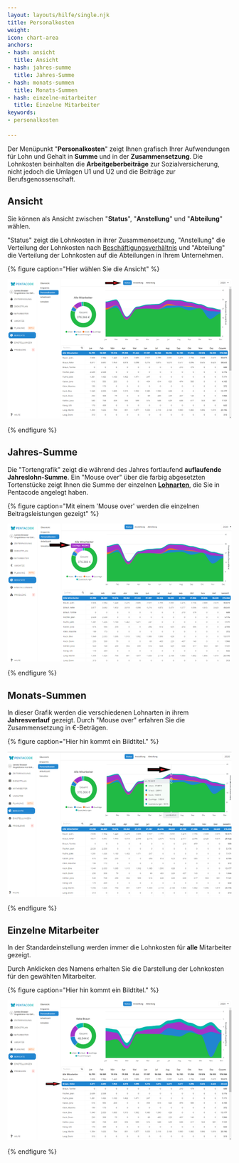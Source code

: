 ```yaml
---
layout: layouts/hilfe/single.njk
title: Personalkosten
weight: 
icon: chart-area
anchors:
- hash: ansicht
  title: Ansicht
- hash: jahres-summe
  title: Jahres-Summe
- hash: monats-summen
  title: Monats-Summen
- hash: einzelne-mitarbeiter
  title: Einzelne Mitarbeiter
keywords:
- personalkosten

---
```

Der Menüpunkt "**Personalkosten**" zeigt Ihnen grafisch Ihrer Aufwendungen für Lohn und Gehalt in **Summe** und in der **Zusammensetzung**. Die Lohnkosten beinhalten die **Arbeitgeberbeiträge** zur Sozialversicherung, nicht jedoch die Umlagen U1 und U2 und die Beiträge zur Berufsgenossenschaft.

## Ansicht

Sie können als Ansicht zwischen "**Status**", "**Anstellung**" und "**Abteilung**" wählen.

"Status" zeigt die Lohnkosten in ihrer Zusammensetzung, "Anstellung" die Verteilung der Lohnkosten nach [Beschäftigungsverhältnis](/hilfe/handbuch/mitarbeiter-einzeln/vertrag/#beschäftigungsverhältnis) und "Abteilung" die Verteilung der Lohnkosten auf die Abteilungen in Ihrem Unternehmen.

{% figure caption="Hier wählen Sie die Ansicht" %}

![](/uploads/personalkosten4.png)

{% endfigure %}

## Jahres-Summe

Die "Tortengrafik" zeigt die während des Jahres fortlaufend **auflaufende Jahreslohn-Summe**. Ein "Mouse over" über die farbig abgesetzten Tortenstücke zeigt Ihnen die Summe der einzelnen [**Lohnarten**](/hilfe/handbuch/mitarbeiter-einzeln/vertrag/#zuschläge), die Sie in Pentacode angelegt haben.

{% figure caption="Mit einem 'Mouse over' werden die einzelnen Beitragsleistungen gezeigt" %}

![](/uploads/personalkosten2.png)

{% endfigure %}

## Monats-Summen

In dieser Grafik werden die verschiedenen Lohnarten in ihrem **Jahresverlauf** gezeigt. Durch "Mouse over" erfahren Sie die Zusammensetzung in €-Beträgen.

{% figure caption="Hier hin kommt ein Bildtitel." %}

![](/uploads/personalkosten3.png)

{% endfigure %}

## Einzelne Mitarbeiter

In der Standardeinstellung werden immer die Lohnkosten für **alle** Mitarbeiter gezeigt.

Durch Anklicken des Namens erhalten Sie die Darstellung der Lohnkosten für den gewählten Mitarbeiter.

{% figure caption="Hier hin kommt ein Bildtitel." %}

![](/uploads/personalkosten6.png)

{% endfigure %}
